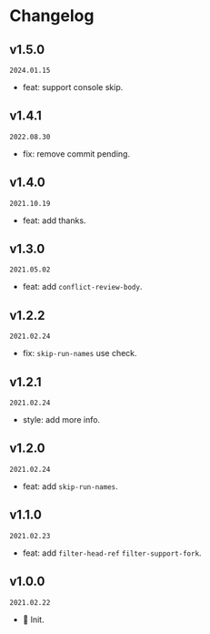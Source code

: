 # Changelog

## v1.5.0

`2024.01.15`

- feat: support console skip.

## v1.4.1

`2022.08.30`

- fix: remove commit pending.

## v1.4.0

`2021.10.19`

- feat: add thanks.

## v1.3.0

`2021.05.02`

- feat: add `conflict-review-body`.

## v1.2.2

`2021.02.24`

- fix: `skip-run-names` use check.

## v1.2.1

`2021.02.24`

- style: add more info.

## v1.2.0

`2021.02.24`

- feat: add `skip-run-names`.

## v1.1.0

`2021.02.23`

- feat: add `filter-head-ref` `filter-support-fork`.

## v1.0.0

`2021.02.22`

- 🎉 Init.
